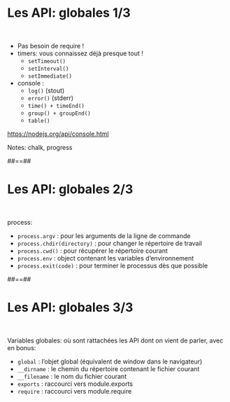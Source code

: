 # Les API: globales 1/3

<br>

<ul>
    <li>Pas besoin de require !</li>
    <li class="fragment">timers: vous connaissez déjà presque tout !
        <ul>
            <li><code>setTimeout()</code></li>
            <li><code>setInterval()</code></li>
            <li><code>setImmediate()</code></li>
        </ul>
    </li>
    <li class="fragment">console :
        <ul>
            <li><code>log()</code> (stout)</li>
            <li><code>error()</code> (stderr)</li>
            <li><code>time() + timeEnd()</code></li>
            <li><code>group() + groupEnd()</code></li>
            <li><code>table()</code></li>
        </ul>
    </li>
</ul>

https://nodejs.org/api/console.html
<!-- .element: class="credits" -->

Notes:
chalk, progress

##==##

# Les API: globales 2/3

<br>

process:
<ul>
    <li class="fragment" data-fragment-index="1"><code>process.argv</code> : pour les arguments de la ligne de commande</li>
    <li class="fragment"><code>process.chdir(directory)</code> : pour changer le répertoire de travail</li>
    <li class="fragment"><code>process.cwd()</code> : pour récupérer le répertoire courant</li>
    <li class="fragment"><code>process.env</code> : object contenant les variables d’environnement</li>
    <li class="fragment"><code>process.exit(code)</code> : pour terminer le processus dès que possible</li>
</ul>

##==##

# Les API: globales 3/3

<br>

Variables globales: où sont rattachées les API dont on vient de parler, avec en bonus:
<ul>
    <li class="fragment"><code>global</code> : l’objet global (équivalent de window dans le navigateur)</li>
    <li class="fragment"><code>__dirname</code> : le chemin du répertoire contenant le fichier courant</li>
    <li class="fragment"><code>__filename</code> : le nom du fichier courant</li>
    <li class="fragment"><code>exports</code> : raccourci vers module.exports</li>
    <li class="fragment"><code>require</code> : raccourci vers module.require</li>
</ul>
